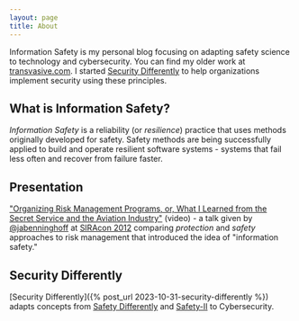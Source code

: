 ```yaml
---
layout: page
title: About
---
```


Information Safety is my personal blog focusing on adapting safety science to technology and cybersecurity. You can find my older work at [transvasive.com](https://transvasive.com). I started [Security Differently](https://www.security-differently.com) to help organizations implement security using these principles.

## What is Information Safety?

*Information Safety* is a reliability (or *resilience*) practice that uses methods originally developed for safety. Safety methods are being successfully applied to build and operate resilient software systems - systems that fail less often and recover from failure faster.

## Presentation

["Organizing Risk Management Programs, or, What I Learned from the Secret Service and the Aviation Industry"](https://vimeo.com/44519848) (video) - a talk given by [@jabenninghoff](https://github.com/jabenninghoff) at [SIRAcon 2012](https://vimeo.com/societyinforisk) comparing *protection* and *safety* approaches to risk management that introduced the idea of "information safety."

## Security Differently

[Security Differently]({% post_url 2023-10-31-security-differently %}) adapts concepts from [Safety Differently](https://www.google.com/books/edition/Safety_Differently/KGDiEAAAQBAJ?hl=en) and [Safety-II](https://www.england.nhs.uk/signuptosafety/wp-content/uploads/sites/16/2015/10/safety-1-safety-2-whte-papr.pdf) to Cybersecurity.
